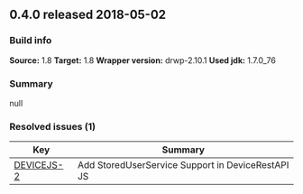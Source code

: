 ## 0.4.0 released 2018-05-02 
### Build info 
**Source:** 1.8 
**Target:** 1.8 
**Wrapper version:** drwp-2.10.1 
**Used jdk:** 1.7.0_76

### Summary 
null
### Resolved issues (1) 
|Key|Summary| 
|---|---|
|[DEVICEJS-2](https://jira.drwp.digitalriver.com/browse/DEVICEJS-2)|Add StoredUserService Support in DeviceRestAPI JS|
